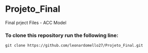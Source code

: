 # Projeto_Final
Final prject Files - ACC Model 

### To clone this repository run the following line:

```
git clone https://github.com/leonardomello27/Projeto_Final.git
```
